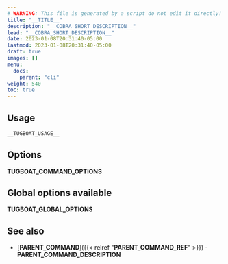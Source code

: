 ```yaml
---
# WARNING: This file is generated by a script do not edit it directly!
title: "__TITLE__"
description: "__COBRA_SHORT_DESCRIPTION__"
lead: "__COBRA_SHORT_DESCRIPTION__"
date: 2023-01-08T20:31:40-05:00
lastmod: 2023-01-08T20:31:40-05:00
draft: true
images: []
menu:
  docs:
    parent: "cli"
weight: 540
toc: true
---
```


## Usage

```bash
__TUGBOAT_USAGE__
```

## Options
__TUGBOAT_COMMAND_OPTIONS__

## Global options available
__TUGBOAT_GLOBAL_OPTIONS__

## See also
- [__PARENT_COMMAND__]({{< relref "__PARENT_COMMAND_REF__" >}}) - __PARENT_COMMAND_DESCRIPTION__
